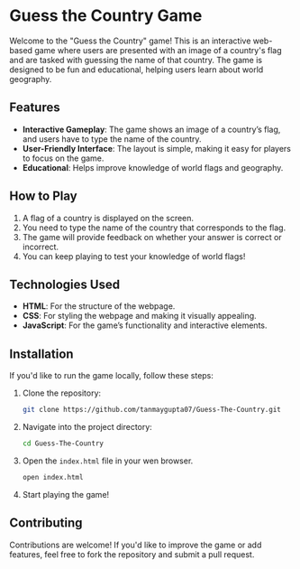 # Guess the Country Game

Welcome to the "Guess the Country" game! This is an interactive web-based game where users are presented with an image of a country's flag and are tasked with guessing the name of that country. The game is designed to be fun and educational, helping users learn about world geography.

## Features

- **Interactive Gameplay**: The game shows an image of a country’s flag, and users have to type the name of the country.
- **User-Friendly Interface**: The layout is simple, making it easy for players to focus on the game.
- **Educational**: Helps improve knowledge of world flags and geography.

## How to Play

1. A flag of a country is displayed on the screen.
2. You need to type the name of the country that corresponds to the flag.
3. The game will provide feedback on whether your answer is correct or incorrect.
4. You can keep playing to test your knowledge of world flags!

## Technologies Used

- **HTML**: For the structure of the webpage.
- **CSS**: For styling the webpage and making it visually appealing.
- **JavaScript**: For the game’s functionality and interactive elements.

## Installation

If you'd like to run the game locally, follow these steps:

1. Clone the repository:

   ```bash
   git clone https://github.com/tanmaygupta07/Guess-The-Country.git

2. Navigate into the project directory:
    
    ```bash
    cd Guess-The-Country
    
3. Open the `index.html` file in your wen browser.
    ```bash
    open index.html
    
4.  Start playing the game!

## Contributing
Contributions are welcome! If you'd like to improve the game or add features, feel free to fork the repository and submit a pull request.
